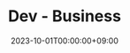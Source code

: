 ---
title: "Dev - Business"
description: ""
summary: "실제 업무에서 적용했던 내용을 기록합니다.\nPersonal Level에서 시작했어도, 실무에 사용하게 될 경우 포함됩니다."
date: 2023-10-01T00:00:00+09:00
lastmod: 2023-10-01T00:00:00+09:00
draft: false
weight: 50
pinned: false
homepage: true
---